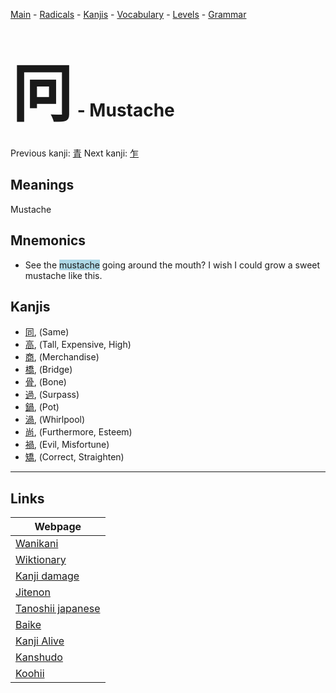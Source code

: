 <style> bigfont {font-size: 100px}</style>
[Main](../README.md) -
[Radicals](../radicals.md) -
[Kanjis](../kanjis.md) -
[Vocabulary](../vocabulary.md) -
[Levels](../levels.md) -
[Grammar](../grammar.md)
# <bigfont> 冋</bigfont> - Mustache 

Previous kanji: [青](青.md) Next kanji: [乍](乍.md) 

## Meanings
 Mustache
## Mnemonics
 * See the <span style="background-color:#ADD8E6"> mustache</span> going around the mouth? I wish I could grow a sweet mustache like this.


## Kanjis
 * [同](../kanjis/同.md), (Same)
* [高](../kanjis/高.md), (Tall, Expensive, High)
* [商](../kanjis/商.md), (Merchandise)
* [橋](../kanjis/橋.md), (Bridge)
* [骨](../kanjis/骨.md), (Bone)
* [過](../kanjis/過.md), (Surpass)
* [鍋](../kanjis/鍋.md), (Pot)
* [渦](../kanjis/渦.md), (Whirlpool)
* [尚](../kanjis/尚.md), (Furthermore, Esteem)
* [禍](../kanjis/禍.md), (Evil, Misfortune)
* [矯](../kanjis/矯.md), (Correct, Straighten)



---

## Links 

| Webpage |
| --- |
| [Wanikani          ](https://www.wanikani.com/kanji/冋) |
| [Wiktionary        ](https://en.wiktionary.org/wiki/冋) |
| [Kanji damage      ](http://www.kanjidamage.com/kanji/search?utf8=✓&q=冋) |
| [Jitenon           ](https://jitenon.com/kanji/冋) |
| [Tanoshii japanese ](https://www.tanoshiijapanese.com/dictionary/kanji.cfm?k=冋) |
| [Baike             ](https://baike.baidu.com/item/冋) |
| [Kanji Alive       ](https://app.kanjialive.com/冋) |
| [Kanshudo          ](https://www.kanshudo.com/searchmn?q=冋) |
| [Koohii            ](https://kanji.koohii.com/study/kanji/冋) |
